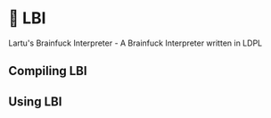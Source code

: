 # 🧠 LBI
Lartu's Brainfuck Interpreter - A Brainfuck Interpreter written in LDPL

## Compiling LBI

## Using LBI
